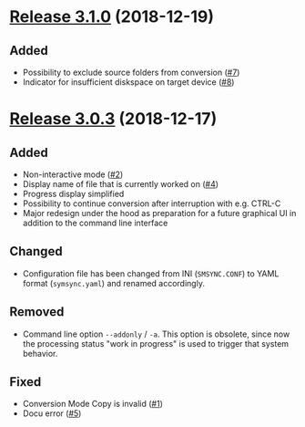 # [Release 3.1.0](https://github.com/mipimipi/smsync/releases/tag/3.1.0) (2018-12-19)

## Added

* Possibility to exclude source folders from conversion ([#7](https://github.com/mipimipi/smsync/issues/7))
* Indicator for insufficient diskspace on target device ([#8](https://github.com/mipimipi/smsync/issues/8))

# [Release 3.0.3](https://github.com/mipimipi/smsync/releases/tag/3.0.3) (2018-12-17)

## Added

* Non-interactive mode ([#2](https://github.com/mipimipi/smsync/issues/2))
* Display name of file that is currently worked on ([#4](https://github.com/mipimipi/smsync/issues/4))
* Progress display simplified
* Possibility to continue conversion after interruption with e.g. CTRL-C
* Major redesign under the hood as preparation for a future graphical UI in addition to the command line interface

## Changed

* Configuration file has been changed from INI (`SMSYNC.CONF`) to YAML format (`symsync.yaml`) and renamed accordingly.

## Removed

* Command line option `--addonly` / `-a`. This option is obsolete, since now the processing status "work in progress" is used to trigger that system behavior.

## Fixed

* Conversion Mode Copy is invalid ([#1](https://github.com/mipimipi/smsync/issues/1))
* Docu error ([#5](https://github.com/mipimipi/smsync/issues/5))